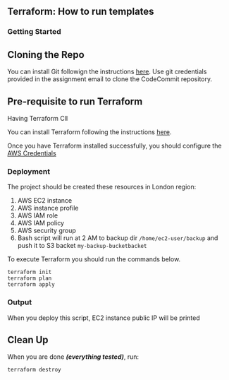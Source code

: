 ## Terraform: How to run templates

### Getting Started
## Cloning the Repo

You can install Git followign the instructions [here](https://www.atlassian.com/git/tutorials/install-git).
Use git credentials provided in the assignment email to clone the CodeCommit repository.


## Pre-requisite to run Terraform

Having Terraform ClI

You can install Terraform following the instructions [here](https://learn.hashicorp.com/terraform/getting-started/install).

Once you have Terraform installed successfully, you should configure the [AWS Credentials](https://www.terraform.io/docs/providers/aws/index.html)


### Deployment

The project should be created these resources in London region:

1. AWS EC2 instance
2. AWS instance profile
3. AWS IAM role
4. AWS IAM policy
5. AWS security group
6. Bash script will run at 2 AM to backup dir ```/home/ec2-user/backup``` and push it to S3 backet ```my-backup-bucketbacket```


To execute Terraform you should run the commands below.

```shell
terraform init
terraform plan
terraform apply
```

### Output
When you deploy this script, EC2 instance public IP will be printed 

## Clean Up
When you are done ***(everything tested)***, run:

```shell
terraform destroy
```